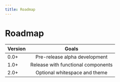 ```yaml
---
title: Roadmap
---
```


# Roadmap

| Version        | Goals          |
| -------------- |:--------------:|
| 0.0+           | Pre-release alpha development           |
| 1.0+           | Release with functional components      |
| 2.0+           | Optional whitespace and theme           |